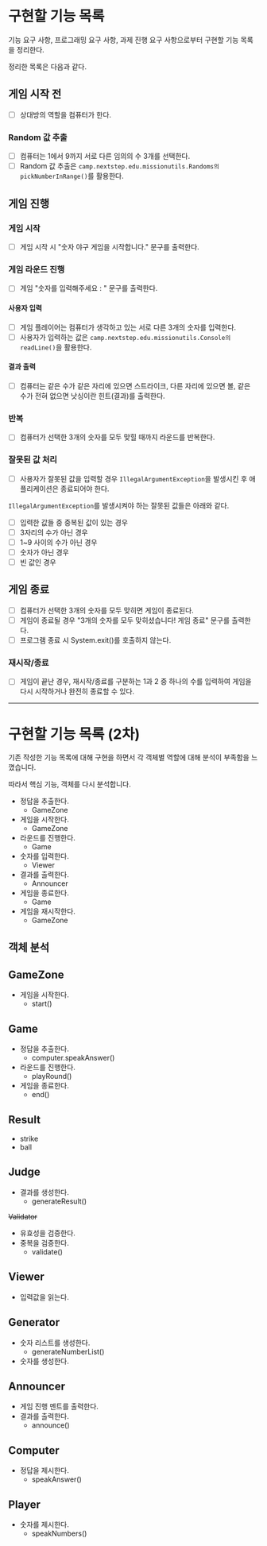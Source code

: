 # 구현할 기능 목록
기능 요구 사항, 프로그래밍 요구 사항, 과제 진행 요구 사항으로부터 구현할 기능 목록을 정리한다.

정리한 목록은 다음과 같다.
## 게임 시작 전
+ [ ] 상대방의 역할을 컴퓨터가 한다.
### Random 값 추출
+ [ ] 컴퓨터는 1에서 9까지 서로 다른 임의의 수 3개를 선택한다. 
+ [ ] Random 값 추출은 `camp.nextstep.edu.missionutils.Randoms의 pickNumberInRange()`를 활용한다.

## 게임 진행
### 게임 시작
- [ ] 게임 시작 시 "숫자 야구 게임을 시작합니다." 문구를 출력한다.
### 게임 라운드 진행
- [ ] 게임 "숫자를 입력해주세요 : " 문구를 출력한다.
#### 사용자 입력
- [ ] 게임 플레이어는 컴퓨터가 생각하고 있는 서로 다른 3개의 숫자를 입력한다.
- [ ] 사용자가 입력하는 값은 `camp.nextstep.edu.missionutils.Console의 readLine()`을 활용한다.
#### 결과 출력
- [ ] 컴퓨터는 같은 수가 같은 자리에 있으면 스트라이크, 다른 자리에 있으면 볼, 같은 수가 전혀 없으면 낫싱이란 힌트(결과)를 출력한다.

### 반복
- [ ] 컴퓨터가 선택한 3개의 숫자를 모두 맞힐 때까지 라운드를 반복한다.

### 잘못된 값 처리
- [ ] 사용자가 잘못된 값을 입력할 경우 `IllegalArgumentException`을 발생시킨 후 애플리케이션은 종료되어야 한다.

`IllegalArgumentException`를 발생시켜야 하는 잘못된 값들은 아래와 같다.
- [ ] 입력한 값들 중 중복된 값이 있는 경우
- [ ] 3자리의 수가 아닌 경우
- [ ] 1~9 사이의 수가 아닌 경우
- [ ] 숫자가 아닌 경우
- [ ] 빈 값인 경우

## 게임 종료
- [ ] 컴퓨터가 선택한 3개의 숫자를 모두 맞히면 게임이 종료된다.
- [ ] 게임이 종료될 경우 "3개의 숫자를 모두 맞히셨습니다! 게임 종료" 문구를 출력한다.
- [ ] 프로그램 종료 시 System.exit()를 호출하지 않는다.
### 재시작/종료
- [ ] 게임이 끝난 경우, 재시작/종료를 구분하는 1과 2 중 하나의 수를 입력하여 게임을 다시 시작하거나 완전히 종료할 수 있다.

---
# 구현할 기능 목록 (2차)
기존 작성한 기능 목록에 대해 구현을 하면서 각 객체별 역할에 대해 분석이 부족함을 느꼈습니다.

따라서 핵심 기능, 객체를 다시 분석합니다.

- 정답을 추출한다.
  - GameZone
- 게임을 시작한다.
  - GameZone
- 라운드를 진행한다.
  - Game
- 숫자를 입력한다.
  - Viewer
- 결과를 출력한다.
  - Announcer
- 게임을 종료한다.
  - Game
- 게임을 재시작한다.
  - GameZone

## 객체 분석

## GameZone

- 게임을 시작한다.
  - start()

## Game

- 정답을 추출한다.
  - computer.speakAnswer()
- 라운드를 진행한다.
  - playRound()
- 게임을 종료한다.
  - end()

## Result

- strike
- ball

## Judge
- 결과를 생성한다.
  - generateResult()

~~Validator~~

- 유효성을 검증한다.
- 중복을 검증한다.
  - validate()

## Viewer

- 입력값을 읽는다.

## Generator
- 숫자 리스트를 생성한다.
  - generateNumberList()
- 숫자를 생성한다.

## Announcer

- 게임 진행 멘트를 출력한다.
- 결과를 출력한다.
  - announce()

## Computer

- 정답을 제시한다.
  - speakAnswer()

## Player

- 숫자를 제시한다.
  - speakNumbers()
